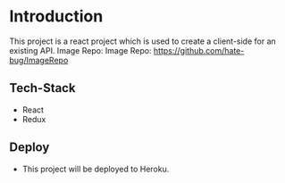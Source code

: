 # Introduction

This project is a react project which is used to create a client-side for an existing API.
Image Repo: Image Repo: https://github.com/hate-bug/ImageRepo

## Tech-Stack

- React
- Redux

## Deploy

- This project will be deployed to Heroku.
